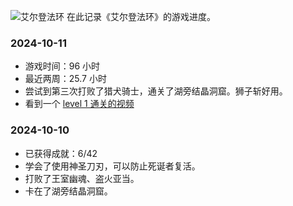 ---
---
![艾尔登法环](https://img.3dmgame.com/uploads/images/thumbpicfirst/20210611/1623398095_526209.jpg)
在此记录《艾尔登法环》的游戏进度。

### 2024-10-11

- 游戏时间：96 小时
- 最近两周：25.7 小时
- 尝试到第三次打败了猎犬骑士，通关了湖旁结晶洞窟。狮子斩好用。
- 看到一个 [level 1 通关的视频](https://youtu.be/0tmgtR98izg?si=F2-Imi3KW2ZNa80S)

### 2024-10-10

- 已获得成就：6/42
- 学会了使用神圣刀刃，可以防止死诞者复活。
- 打败了王室幽魂、盗火亚当。
- 卡在了湖旁结晶洞窟。